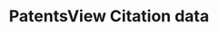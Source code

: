 ---
cost: None
description: Citation to foreign patents from US patents (foreigncitation), citation
  to US patent applications from US patents (usapplicationcitation), citation to US
  patents from US patents (uspatentcitation), non-patent citations in patents (otherreference)
last_edit: Mon, 24 Jul 2023 10:03:12 GMT
location: https://patentsview.org/download/data-download-tables
maintained_by: USPTO
open_access: 'TRUE'
record_creation_timestamp: 10/26/2021
slug: patentsview_citations
tags:
- United States
- citation
terms_of_use: Creative Commons Attribution 4.0 International License.
title: PatentsView Citation data
uuid: 5d36b07b-b6c6-4aac-8181-c540a95dc26f
versioning: 'FALSE'
wed,_01_dec_2021_19:13:44_gmt: Wed, 01 Dec 2021 19:25:29 GMT
---